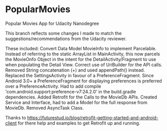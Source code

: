 # PopularMovies
Popular Movies App for Udacity Nanodegree

This branch reflects some changes I made to match the suggestions/recommendations from the Udacity reviewer.

These included:
Convert Data Model MovieInfo to implement Parcelable. Instead of referring to the static ArrayList in MainActivity, this now parcels the MovieOnfo Object in the intent for the DetailActivity/Fragment to use when populating the Detail View.
Correct use of UriBuilder for the API calls. Removed String concatenation (+) and used appendPath() instead.
Replaced the SettingsActivity in favour of a PreferenceFragment. Since Android 3.0+ a PreferenceFragment for displaying preferences is preferred over a PreferenceActivity. Had to add compile 'com.android.support:preference-v7:24.2.0' in the build.gradle dependencies.
Added Retrofit for the Calls to the MovieDb APIs. Created Service and Interface, had to add a Model for the full response from MovieDb. Removed AsyncTask Class.

Thanks to https://futurestud.io/blog/retrofit-getting-started-and-android-client for there help and examples to get Retrofit up and running.
